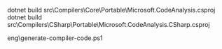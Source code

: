 dotnet build src\Compilers\Core\Portable\Microsoft.CodeAnalysis.csproj
dotnet build src\Compilers\CSharp\Portable\Microsoft.CodeAnalysis.CSharp.csproj

eng\generate-compiler-code.ps1